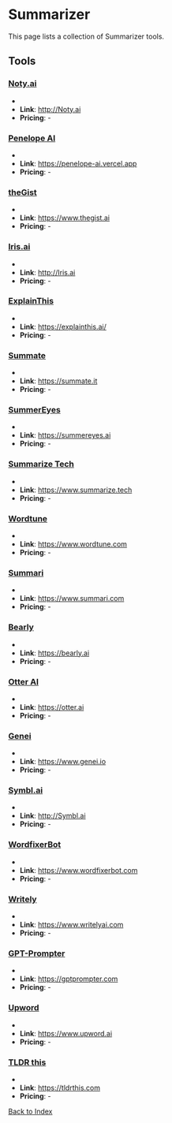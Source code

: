 # Summarizer

This page lists a collection of Summarizer tools.

## Tools

### [Noty.ai](http://Noty.ai)
-
- **Link**: http://Noty.ai
- **Pricing**: -

### [Penelope AI](https://penelope-ai.vercel.app)
-
- **Link**: https://penelope-ai.vercel.app
- **Pricing**: -

### [theGist](https://www.thegist.ai)
-
- **Link**: https://www.thegist.ai
- **Pricing**: -

### [Iris.ai](http://Iris.ai)
-
- **Link**: http://Iris.ai
- **Pricing**: -

### [ExplainThis](https://explainthis.ai/)
-
- **Link**: https://explainthis.ai/
- **Pricing**: -

### [Summate](https://summate.it)
-
- **Link**: https://summate.it
- **Pricing**: -

### [SummerEyes](https://summereyes.ai)
-
- **Link**: https://summereyes.ai
- **Pricing**: -

### [Summarize Tech](https://www.summarize.tech)
-
- **Link**: https://www.summarize.tech
- **Pricing**: -

### [Wordtune](https://www.wordtune.com)
-
- **Link**: https://www.wordtune.com
- **Pricing**: -

### [Summari](https://www.summari.com)
-
- **Link**: https://www.summari.com
- **Pricing**: -

### [Bearly](https://bearly.ai)
-
- **Link**: https://bearly.ai
- **Pricing**: -

### [Otter AI](https://otter.ai)
-
- **Link**: https://otter.ai
- **Pricing**: -

### [Genei](https://www.genei.io)
-
- **Link**: https://www.genei.io
- **Pricing**: -

### [Symbl.ai](http://Symbl.ai)
-
- **Link**: http://Symbl.ai
- **Pricing**: -

### [WordfixerBot](https://www.wordfixerbot.com)
-
- **Link**: https://www.wordfixerbot.com
- **Pricing**: -

### [Writely](https://www.writelyai.com)
-
- **Link**: https://www.writelyai.com
- **Pricing**: -

### [GPT-Prompter](https://gptprompter.com)
-
- **Link**: https://gptprompter.com
- **Pricing**: -

### [Upword](https://www.upword.ai)
-
- **Link**: https://www.upword.ai
- **Pricing**: -

### [TLDR this](https://tldrthis.com)
-
- **Link**: https://tldrthis.com
- **Pricing**: -


[Back to Index](./README.MD)